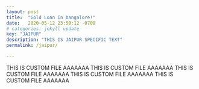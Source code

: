 ```yaml
---
layout: post
title:  "Gold Loan In bangalore!"
date:   2020-05-12 23:50:12 -0700
# categories: jekyll update
key: "JAIPUR"
description: "THIS IS JAIPUR SPECIFIC TEXT"
permalink: /jaipur/

---
```


THIS IS CUSTOM FILE AAAAAAA
THIS IS CUSTOM FILE AAAAAAA
THIS IS CUSTOM FILE AAAAAAA
THIS IS CUSTOM FILE AAAAAAA
THIS IS CUSTOM FILE AAAAAAA